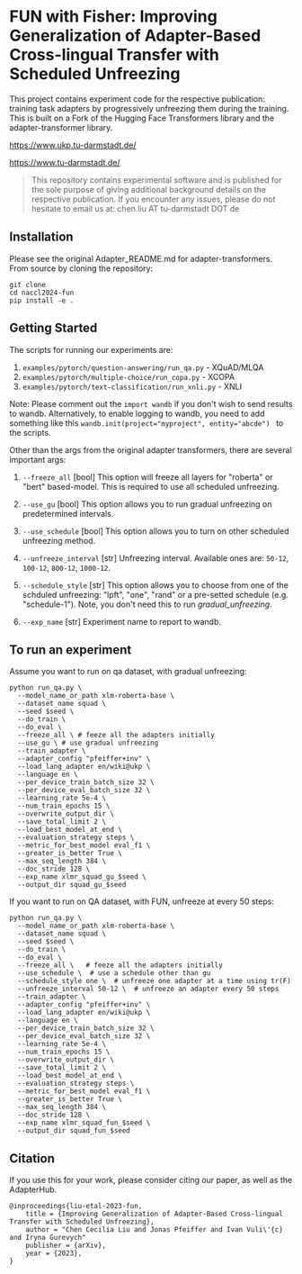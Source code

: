 <!---
Copyright 2023 The UKP Lab. All rights reserved.

Licensed under the Apache License, Version 2.0 (the "License");
you may not use this file except in compliance with the License.
You may obtain a copy of the License at

    http://www.apache.org/licenses/LICENSE-2.0

Unless required by applicable law or agreed to in writing, software
distributed under the License is distributed on an "AS IS" BASIS,
WITHOUT WARRANTIES OR CONDITIONS OF ANY KIND, either express or implied.
See the License for the specific language governing permissions and
limitations under the License.
-->

# FUN with Fisher: Improving Generalization of Adapter-Based Cross-lingual Transfer with Scheduled Unfreezing

This project contains experiment code for the respective publication: training task adapters by progressively unfreezing them during the training. 
This is built on a Fork of the Hugging Face Transformers library and the adapter-transformer library.

https://www.ukp.tu-darmstadt.de/

https://www.tu-darmstadt.de/

> This repository contains experimental software and is published for the sole purpose of giving additional background details on the respective publication. 
If you encounter any issues, please do not hesitate to email us at:
chen.liu AT tu-darmstadt DOT de

## Installation
Please see the original Adapter_README.md for adapter-transformers.
From source by cloning the repository:

```
git clone 
cd naccl2024-fun
pip install -e .
```

## Getting Started
The scripts for running our experiments are:

1. ``examples/pytorch/question-answering/run_qa.py`` - XQuAD/MLQA
2. ``examples/pytorch/multiple-choice/run_copa.py`` - XCOPA
3. ``examples/pytorch/text-classification/run_xnli.py`` - XNLI

Note: Please comment out the `import wandb` if you don't wish to send results to wandb. 
Alternatively, to enable logging to wandb, you need to add something like this
``wandb.init(project="myproject", entity="abcde")
``
to the scripts.

Other than the args from the original adapter transformers, there are several important args:
1. ``--freeze_all`` [bool] This option will freeze all layers for "roberta" or "bert" based-model. This is 
required to use all scheduled unfreezing.
   
2. ``--use_gu`` [bool] This option allows you to run gradual unfreezing on predetermined intervals. 

3. ``--use_schedule`` [bool] This option allows you to turn on other scheduled unfreezing method. 

4. ``--unfreeze_interval`` [str] Unfreezing interval. Available ones are: `50-12`, `100-12`, `800-12`, `1000-12`. 
   
5. ``--schedule_style`` [str] This option allows you to choose from one of the schduled unfreezing: "lpft", "one", 
   "rand" or a pre-setted schedule (e.g. "schedule-1"). Note, you don't need this to run *gradual_unfreezing*.
   
6. ``--exp_name`` [str] Experiment name to report to wandb.



## To run an experiment
Assume you want to run on qa dataset, with gradual unfreezing:
```
python run_qa.py \
  --model_name_or_path xlm-roberta-base \
  --dataset_name squad \
  --seed $seed \
  --do_train \
  --do_eval \
  --freeze_all \ # feeze all the adapters initially
  --use_gu \ # use gradual unfreezing
  --train_adapter \
  --adapter_config "pfeiffer+inv" \
  --load_lang_adapter en/wiki@ukp \
  --language en \
  --per_device_train_batch_size 32 \
  --per_device_eval_batch_size 32 \
  --learning_rate 5e-4 \
  --num_train_epochs 15 \
  --overwrite_output_dir \
  --save_total_limit 2 \
  --load_best_model_at_end \
  --evaluation_strategy steps \
  --metric_for_best_model eval_f1 \
  --greater_is_better True \
  --max_seq_length 384 \
  --doc_stride 128 \
  --exp_name xlmr_squad_gu_$seed \
  --output_dir squad_gu_$seed
```

If you want to run on QA dataset, with FUN, unfreeze at every 50 steps:

```
python run_qa.py \
  --model_name_or_path xlm-roberta-base \
  --dataset_name squad \
  --seed $seed \
  --do_train \
  --do_eval \
  --freeze_all \   # feeze all the adapters initially
  --use_schedule \  # use a schedule other than gu
  --schedule_style one \  # unfreeze one adapter at a time using tr(F)
  --unfreeze_interval 50-12 \  # unfreeze an adapter every 50 steps
  --train_adapter \
  --adapter_config "pfeiffer+inv" \
  --load_lang_adapter en/wiki@ukp \
  --language en \
  --per_device_train_batch_size 32 \
  --per_device_eval_batch_size 32 \
  --learning_rate 5e-4 \
  --num_train_epochs 15 \
  --overwrite_output_dir \
  --save_total_limit 2 \
  --load_best_model_at_end \
  --evaluation_strategy steps \
  --metric_for_best_model eval_f1 \
  --greater_is_better True \
  --max_seq_length 384 \
  --doc_stride 128 \
  --exp_name xlmr_squad_fun_$seed \
  --output_dir squad_fun_$seed
```

## Citation

If you use this for your work, please consider citing our paper, as well as the AdapterHub.
```
@inproceedings{liu-etal-2023-fun,
    title = {Improving Generalization of Adapter-Based Cross-lingual Transfer with Scheduled Unfreezing},
    author = "Chen Cecilia Liu and Jonas Pfeiffer and Ivan Vuli\'{c} and Iryna Gurevych"
    publisher = {arXiv},
    year = {2023},
}
```
